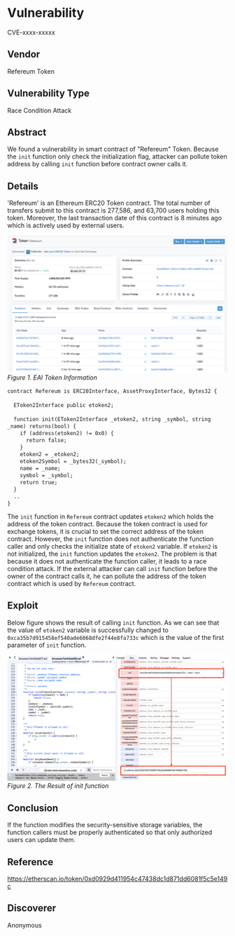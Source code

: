# Vulnerability
CVE-xxxx-xxxxx

## Vendor
Refereum Token

## Vulnerability Type
Race Condition Attack

## Abstract
We found a vulnerability in smart contract of "Refereum" Token.
Because the `init` function only check the initialization flag, attacker can pollute token address by calling `init` function before contract owner calls it.

## Details
'Refereum' is an Ethereum ERC20 Token contract. The total number of transfers submit to this contract is 277,586, and 63,700 users holding this token.
Moreover, the last transaction date of this contract is 8 minutes ago which is actively used by external users.

![](./img/visibility_00_1.png)
  *Figure 1. EAI Token Information*


```
contract Refereum is ERC20Interface, AssetProxyInterface, Bytes32 {

  EToken2Interface public etoken2;

  function init(EToken2Interface _etoken2, string _symbol, string _name) returns(bool) {
    if (address(etoken2) != 0x0) {
      return false;
    }
    etoken2 = _etoken2;
    etoken2Symbol = _bytes32(_symbol);
    name = _name;
    symbol = _symbol;
    return true;
  }
  ..
}
```

The `init` function in `Refereum` contract updates `etoken2` which holds the address of the token contract.
Because the token contract is used for exchange tokens, it is crucial to set the correct address of the token contract.
However, the `init` function does not authenticate the function caller and only checks the initialize state of `etoken2` variable. If `etoken2` is not initialized, the `init` function updates the `etoken2`.
The problem is that because it does not authenticate the function caller, it leads to a race condition attack.
If the external attacker can call `init` function before the owner of the contract calls it, he can pollute the address of the token contract which is used by `Refereum` contract.

## Exploit
Below figure shows the result of calling `init` function.
As we can see that the value of `etoken2` variable is successfully changed to `0xca35b7d915458ef540ade6068dfe2f44e8fa733c` which is the value of the first parameter of `init` function.

  ![](./img/visibility_00_2_1.png)
  *Figure 2. The Result of init function*

## Conclusion
If the function modifies the security-sensitive storage variables, the function callers must be properly authenticated so that only authorized users can update them.

## Reference
https://etherscan.io/token/0xd0929d411954c47438dc1d871dd6081f5c5e149c


## Discoverer
Anonymous
